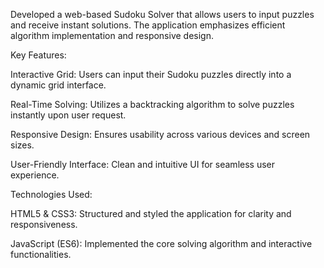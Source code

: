 Developed a web-based Sudoku Solver that allows users to input puzzles and receive instant solutions. The application emphasizes efficient algorithm implementation and responsive design.

Key Features:

Interactive Grid: Users can input their Sudoku puzzles directly into a dynamic grid interface.

Real-Time Solving: Utilizes a backtracking algorithm to solve puzzles instantly upon user request.

Responsive Design: Ensures usability across various devices and screen sizes.

User-Friendly Interface: Clean and intuitive UI for seamless user experience.

Technologies Used:

HTML5 & CSS3: Structured and styled the application for clarity and responsiveness.

JavaScript (ES6): Implemented the core solving algorithm and interactive functionalities.
